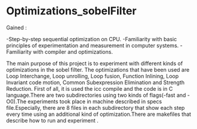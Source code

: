 # Optimizations_sobelFilter

Gained :

-Step-by-step sequential optimization on CPU.
-Familiarity with basic principles of experimentation and measurement in computer systems.
-Familiarity with compiler and optimizations.

The main purpose of this project is to experiment with different kinds of optimizations in the sobel filter.
The optimizations that have been used are Loop Interchange, Loop unrolling, Loop fusion, Function Inlining, Loop Invariant code motion,
Common Subexpression Elimination and Strength Reduction. First of all, it is used the icc compile and the code is in C language.There are two subdirectories using two kinds of flags(-fast and -O0).The experiments took place in machine described in specs file.Especially, there are 8 files in each subdirectory that show each step every time using an additional kind of optimization.There are makefiles that describe how to run and experiment .
